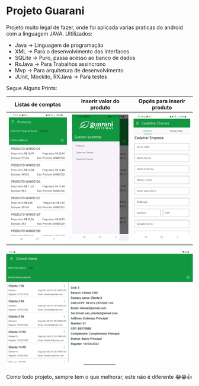 # Projeto Guarani

Projeto muito legal de fazer, onde foi aplicada varias praticas do android com a linguagem JAVA.
Ultilizados:

* Java -> Linguagem de programação
* XML -> Para o desenvolvimento das interfaces
* SQLite -> Puro, passa acesso ao banco de dados
* RxJava -> Para Trabalhos assíncrono
* Mvp -> Para arquitetura de desenvolvimento
* JUnit, Mockito, RXJava -> Para testes

Segue Alguns Prints:

| Listas de comptas                   | Inserir valor do produto                         | Opçẽs para inserir produto                     |
|------------------------------------|--------------------------------------------------|------------------------------------------------|
| ![Screenshot](screenshots/Screenshot_20241118_055739.png) | ![Screenshot](screenshots/Screenshot_20241118_055829.png) | ![Screenshot](screenshots/Screenshot_20241118_055853.png) |



![Screenshot](screenshots/Screenshot_20241118_060048.png)


Como todo projeto, sempre tem o que melhorar, este não é diferente 😂😁👍
